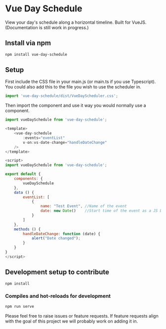 # Vue Day Schedule
View your day's schedule along a horizontal timeline. Built for VueJS. (Documentation is still work in progress.)


## Install via npm
```bash
npm install vue-day-schedule
```

## Setup 
First include the CSS file in your main.js (or main.ts if you use Typescript). You could also add this to the file you wish to use the scheduler in.

```js
import 'vue-day-schedule/dist/VueDayScheduler.css';
```

Then import the component and use it way you would normally use a component.

```js
import vueDaySchedule from 'vue-day-schedule';

<template>
    <vue-day-schedule 
        :events="eventList"
        v-on:vs-date-change="handleDateChange"
    />
</template>

<script>
import vueDaySchedule from 'vue-day-schedule';

export default {
    components: {
        vueDaySchedule
    },
    data () {
        eventList: [
            {
                name: "Test Event", //Name of the event
                date: new Date()    //Start time of the event as a JS Date object
            }
        ]
    },
    methods () {
        handleDateChange: function (date) {
            alert("Date changed");
        }
    }
}
</script>

```



## Development setup to contribute
```bash
npm install
```

### Compiles and hot-reloads for development
```bash
npm run serve
```

Please feel free to raise issues or feature requests. If feature requests align with the goal of this project we will probably work on adding it in.
